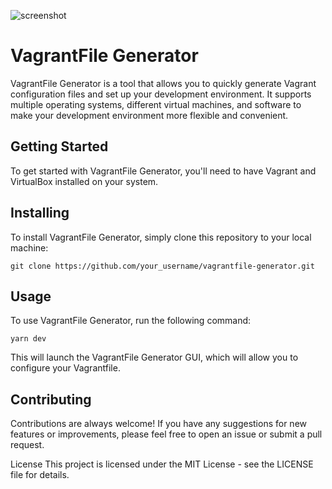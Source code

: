 ![screenshot](https://i.imgur.com/GJAhh9I.png)

# VagrantFile Generator
VagrantFile Generator is a tool that allows you to quickly generate Vagrant configuration files and set up your development environment. It supports multiple operating systems, different virtual machines, and software to make your development environment more flexible and convenient.

## Getting Started
To get started with VagrantFile Generator, you'll need to have Vagrant and VirtualBox installed on your system.

## Installing
To install VagrantFile Generator, simply clone this repository to your local machine:

```shell
git clone https://github.com/your_username/vagrantfile-generator.git
```

## Usage
To use VagrantFile Generator, run the following command:

```shell
yarn dev
```
This will launch the VagrantFile Generator GUI, which will allow you to configure your Vagrantfile.


## Contributing
Contributions are always welcome! If you have any suggestions for new features or improvements, please feel free to open an issue or submit a pull request.

License
This project is licensed under the MIT License - see the LICENSE file for details.
